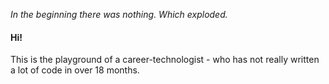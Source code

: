 *In the beginning there was nothing. Which exploded.*

#### Hi!
This is the playground of a career-technologist - who has not really written a lot of code in over 18 months.
